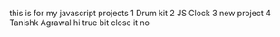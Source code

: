 this is for my javascript projects
1 Drum kit
2 JS Clock
3 new project
4 Tanishk Agrawal hi true bit close it
no
